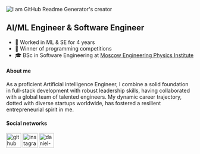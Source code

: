 ![I am GitHub Readme Generator's creator](https://raw.githubusercontent.com/BrunnerLivio/brunnerlivio/master/images/welcome.png)

## AI/ML Engineer & Software Engineer

- :notebook: Worked in ML & SE for 4 years
- :crown: Winner of programming competitions
- :mortar_board: BSc in Software Engineering at [Moscow Engineering Physics Institute](https://goit.mephi.ru/090304)

#### About me 

As a proficient Artificial intelligence Engineer, I combine a solid foundation in full-stack development with robust leadership skills, having collaborated with a global team of talented engineers. My dynamic career trajectory, dotted with diverse startups worldwide, has fostered a resilient entrepreneurial spirit in me.

####  Social networks
[<img src='https://cdn.jsdelivr.net/npm/simple-icons@3.0.1/icons/github.svg' alt='github' height='40'>](https://github.com/Motoroller89) [<img src='https://cdn-icons-png.flaticon.com/512/2111/2111710.png' alt='instagram' height='40'>](https://t.me/diachylum) [<img alt="daniel-garayan | LinkedIn" height='40' src="https://upload.wikimedia.org/wikipedia/commons/thumb/c/c9/Linkedin.svg/1200px-Linkedin.svg.png" />][linkedin]


[linkedin]: https://www.linkedin.com/in/daniel-garayan/




